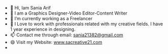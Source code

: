 - 👋 Hi, Iam Sania Arif
- 👀 I am a Graphics Designer-Video Editor-Content Writer
- 🌱 I’m currently working as a Freelancer
- 💞️ I Love to work with professionals related with my creative fields. I have 1 year experience in designing.
- 📫 Contact me through email: sania21382@gmail.com
- 😄 Visit my Website: www.sacreative21.com
- 

<!---
sania-21/sania-21 is a ✨ special ✨ repository because its `README.md` (this file) appears on your GitHub profile.
You can click the Preview link to take a look at your changes.
--->
